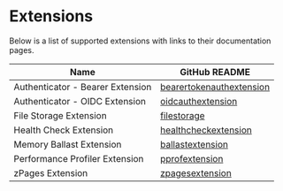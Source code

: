 # Extensions

Below is a list of supported extensions with links to their documentation pages.

| Name                             | GitHub README |
| -------------------------------- | ------------- |
| Authenticator - Bearer Extension | [bearertokenauthextension](https://github.com/open-telemetry/opentelemetry-collector-contrib/blob/v0.70.0/extension/bearertokenauthextension/README.md) |
| Authenticator - OIDC Extension   | [oidcauthextension](https://github.com/open-telemetry/opentelemetry-collector-contrib/blob/v0.70.0/extension/oidcauthextension/README.md) |
| File Storage Extension           | [filestorage](https://github.com/open-telemetry/opentelemetry-collector-contrib/blob/v0.70.0/extension/storage/filestorage/README.md) |
| Health Check Extension           | [healthcheckextension](https://github.com/open-telemetry/opentelemetry-collector-contrib/blob/v0.70.0/extension/healthcheckextension/README.md) |
| Memory Ballast Extension         | [ballastextension](https://github.com/open-telemetry/opentelemetry-collector/blob/v0.70.0/extension/ballastextension/README.md) |
| Performance Profiler Extension   | [pprofextension](https://github.com/open-telemetry/opentelemetry-collector-contrib/blob/v0.70.0/extension/pprofextension/README.md) |
| zPages Extension                 | [zpagesextension](https://github.com/open-telemetry/opentelemetry-collector/blob/v0.70.0/extension/zpagesextension/README.md) |
